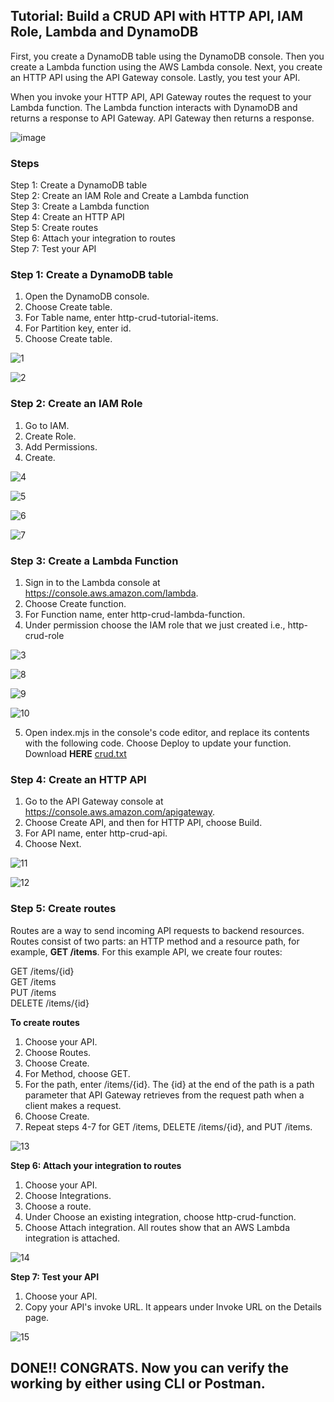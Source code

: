 **<h2>Tutorial: Build a CRUD API with HTTP API, IAM Role, Lambda and DynamoDB</h2>**
First, you create a DynamoDB table using the DynamoDB console. Then you create a Lambda function using the AWS Lambda console. Next, you create an HTTP API using the API Gateway console. Lastly, you test your API.

When you invoke your HTTP API, API Gateway routes the request to your Lambda function. The Lambda function interacts with DynamoDB and returns a response to API Gateway. API Gateway then returns a response.

 ![image](https://github.com/ravinder-panwar/CRUD-Serverless-API/assets/133412857/c466e323-c080-48c4-987c-4e16dc96395d)


**<h3> Steps</h3>**
Step 1: Create a DynamoDB table <br>
Step 2: Create an IAM Role and Create a Lambda function<br>
Step 3: Create a Lambda function<br>
Step 4: Create an HTTP API<br>
Step 5: Create routes<br>
Step 6: Attach your integration to routes<br>
Step 7: Test your API<br>

**<h3> Step 1: Create a DynamoDB table</h3>**
1. Open the DynamoDB console.
2. Choose Create table.
3. For Table name, enter http-crud-tutorial-items.
4. For Partition key, enter id.
5. Choose Create table.

![1](https://github.com/ravinder-panwar/CRUD-Serverless-API/assets/133412857/7fb25d77-91ea-4126-a0ee-53b47cdce289)

![2](https://github.com/ravinder-panwar/CRUD-Serverless-API/assets/133412857/d1c4e996-bc7e-494f-ae9d-4c73b6fb6acb)

**<h3> Step 2: Create an IAM Role</h3>**
1. Go to IAM.
2. Create Role. 
3. Add Permissions.
4. Create.

![4](https://github.com/ravinder-panwar/CRUD-Serverless-API/assets/133412857/65af71ff-edff-45c0-b49a-b41a1834cd97)

![5](https://github.com/ravinder-panwar/CRUD-Serverless-API/assets/133412857/668caf24-790a-4cba-b63a-2c7d6d268b83)

![6](https://github.com/ravinder-panwar/CRUD-Serverless-API/assets/133412857/f8abecb1-a1c4-4a7a-b568-265aae82139e)

![7](https://github.com/ravinder-panwar/CRUD-Serverless-API/assets/133412857/66d12490-33bf-4650-b7ae-c68c894402c1)

**<h3> Step 3: Create a Lambda Function</h3>**
1. Sign in to the Lambda console at https://console.aws.amazon.com/lambda.
2. Choose Create function.
3. For Function name, enter http-crud-lambda-function.
4. Under permission choose the IAM role that we just created i.e., http-crud-role

![3](https://github.com/ravinder-panwar/CRUD-Serverless-API/assets/133412857/2d565164-f25d-4a8f-9ee7-12875761db19)

![8](https://github.com/ravinder-panwar/CRUD-Serverless-API/assets/133412857/aee437fb-3cf6-4703-ad45-86e2cb0c4de4)

![9](https://github.com/ravinder-panwar/CRUD-Serverless-API/assets/133412857/c8cbaeae-8bed-4c4a-9bd3-6ecb1f7002b0)

![10](https://github.com/ravinder-panwar/CRUD-Serverless-API/assets/133412857/66dd3a55-a316-47da-86e3-4d9207b6c3a3)

5. Open index.mjs in the console's code editor, and replace its contents with the following code. Choose Deploy to update your function. Download **HERE** [crud.txt](https://github.com/ravinder-panwar/CRUD-Serverless-API/files/12094506/crud.txt)

**<h3> Step 4: Create an HTTP API</h3>**
1. Go to the API Gateway console at https://console.aws.amazon.com/apigateway.
2. Choose Create API, and then for HTTP API, choose Build.
3. For API name, enter http-crud-api.
4. Choose Next.

![11](https://github.com/ravinder-panwar/CRUD-Serverless-API/assets/133412857/8bbba3b1-f9c7-49e3-8d26-8050c6945544)

![12](https://github.com/ravinder-panwar/CRUD-Serverless-API/assets/133412857/f6999d70-f9ce-444b-b017-d62b67ce8587)

**<h3> Step 5: Create routes</h3>**
Routes are a way to send incoming API requests to backend resources. Routes consist of two parts: an HTTP method and a resource path, for example, **GET /items**. For this example API, we create four routes:

GET /items/{id} <br>
GET /items<br>
PUT /items<br>
DELETE /items/{id} <br>

**To create routes**

1. Choose your API.
2. Choose Routes.
3. Choose Create.
4. For Method, choose GET.
5. For the path, enter /items/{id}. The {id} at the end of the path is a path parameter that API Gateway retrieves from the request path when a client makes a request.
6. Choose Create.
7. Repeat steps 4-7 for GET /items, DELETE /items/{id}, and PUT /items.

![13](https://github.com/ravinder-panwar/CRUD-Serverless-API/assets/133412857/9ed4f983-71d4-4a3f-8dcf-b18cbbb17a68)

**Step 6: Attach your integration to routes**

1. Choose your API.
2. Choose Integrations.
3. Choose a route.
4. Under Choose an existing integration, choose http-crud-function.
5. Choose Attach integration.
All routes show that an AWS Lambda integration is attached.

![14](https://github.com/ravinder-panwar/CRUD-Serverless-API/assets/133412857/479423ff-6f64-4685-a10d-d8c8128d0425)

**Step 7: Test your API**

1. Choose your API.
2. Copy your API's invoke URL. It appears under Invoke URL on the Details page.

![15](https://github.com/ravinder-panwar/CRUD-Serverless-API/assets/133412857/fdf8415b-7f8c-4e24-8751-4dc236d866a2)

**<h2> DONE!! CONGRATS. Now you can verify the working by either using CLI or Postman.</h2>**



